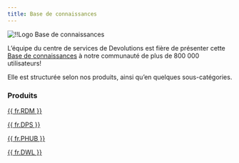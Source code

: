 ```yaml
---
title: Base de connaissances
---
```

![!!Logo Base de connaissances](https://webdevolutions.azureedge.net/docs/fr/rdm/windows/logo-knowledge-base-120.png)

L’équipe du centre de services de Devolutions est fière de présenter cette [Base de connaissances](/fr/kb/devolutions-customer-success/) à notre communauté de plus de 800 000 utilisateurs!  

Elle est structurée selon nos produits, ainsi qu’en quelques sous-catégories.  

### Produits 

[{{ fr.RDM }}](fr//kb/remote-desktop-manager/)  

[{{ fr.DPS }}](/fr/kb/devolutions-server/)  

[{{ fr.PHUB }}](/fr/kb/password-hub/)  

[{{ fr.DWL }}](/fr/kb/devolutions-web-login/)  

